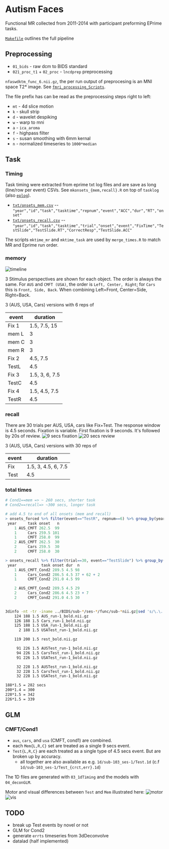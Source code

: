 # Autism Faces
Functional MR collected from 2011-2014 with participant preforming EPrime tasks.

[`Makefile`](./Makefile) outlines the full pipeline

## Preprocessing
* `01_bids`                 - raw dcm to BIDS standard
* `021_proc_t1` + `02_proc` - `lncdprep` preprocessing

`nfaswdktm_func_6.nii.gz`, the per run output of preprocesing is an MNI space T2\* image.
See [`fmri_processing_Scripts`](https://github.com/LabNeuroCogDevel/fmri_processing_scripts).

The file prefix has can be read as the preprocessing steps right to left:
* `mt` - 4d slice motion
* `k` - skull strip
* `d` - wavelet despiking
* `w` - warp to mni
* `a` - `ica_aroma`
* `f` - highpass filter
* `s` - susan smoothing with 6mm kernal
* `n` - normalized timeseries to `1000*median`

## Task

### Timing
Task timing were extracted from eprime txt log files and are save as long (line/row per event) CSVs. See `mkonsets_{mem,recall}.R` on top of `tasklog` (also [`eplog`](https://github.com/LabNeuroCogDevel/lncdtools)).

* [`txt/onsets_mem.csv`](txt/onset_mem.csv) -- `"year","id","task","tasktime","repnum","event","ACC","dur","RT","onset"`
* [`txt/onsets_recall.csv`](txt/onset_recall.csv) -- `"year","id","task","tasktime","trial","onset","event","FixTime","TestSlide","TestSlide.RT","CorrectResp","TestSlide.ACC"`

The scripts `mktime_mr` and `mktime_task` are used by `merge_times.R` to match MR and Eprime run order.

### memory

![timeline](img/AUS_eprime_timeline_screenshot.png)

3 Stimulus perspectives are shown for each object. The order is always the same.
For `AUS` and `CMFT (USA)`, the order is `Left, Center, Right`; for `Cars` this is `Front, Side, Back`. When combining Left=Front, Center=Side, Right=Back.

3 (AUS, USA, Cars) versions with 6 reps of

| event | duration       |
| ----- | -------------- |
| Fix 1 | 1.5, 7.5, 15   |
| mem L | 3              |
| mem C | 3              |
| mem R | 3              |
| Fix 2 | 4.5, 7.5       |
| TestL | 4.5            |
| Fix 3 | 1.5, 3, 6, 7.5 |
| TestC | 4.5            |
| Fix 4 | 1.5, 4.5, 7.5  |
| TestR | 4.5            |

### recall
There are 30 trials per AUS, USA, cars like Fix+Test. The response window is 4.5 seconds. Fixation is variable. First fixation is 9 seconds. It's followed by 20s of review.
![9 secs fixation](img/cond2_eprime_screenshot.png)
![20 secs review](img/cond2_eprime_screenshot_20sReview.png)

3 (AUS, USA, Cars) versions with 30 reps of

| event | duration             |
| ----- | -------------------- |
| Fix   | 1.5, 3, 4.5, 6, 7.5  |
| Test  | 4.5                  |

### total times

```R
# Cond1==mem => ~ 260 secs, shorter task
# Cond2==recall=> ~300 secs, longer task 

# add 4.5 to end of all onsets (mem and recall)
> onsets_forced %>% filter(event=="TestR", repnum==6) %>% group_by(year,task,onset) %>% tally
 year     task onset   n
    1 AUS_CMFT 262.5  99
    1     Cars 259.5 101
    1     CMFT 258.0  99
    2 AUS_CMFT 262.5  30
    2     Cars 259.5  30
    2     CMFT 258.0  30

> onsets_recall %>% filter(trial==30, event=="TestSlide") %>% group_by(year, task, onset, dur) %>% tally
 year           task onset dur  n
    1 AUS_CMFT_Cond2 289.5 4.5 98
    1     Cars_Cond2 286.5 4.5 37 + 62 + 2
    1     CMFT_Cond2 291.0 4.5 99

    2 AUS_CMFT_Cond2 289.5 4.5 29
    2     Cars_Cond2 286.6 4.5 23 + 7
    2     CMFT_Cond2 291.0 4.5 30
 
```

```bash
3dinfo -nt -tr -iname ../BIDS/sub-*/ses-*/func/sub-*nii.gz|sed 's/\.\..*task-//'|sort |uniq -c
    124 188	1.5	AUS_run-1_bold.nii.gz
    126 188	1.5	Cars_run-1_bold.nii.gz
    125 188	1.5	USA_run-1_bold.nii.gz
      2 188	1.5	USATest_run-1_bold.nii.gz

    119 200	1.5	rest_bold.nii.gz

     91 226	1.5	AUSTest_run-1_bold.nii.gz
     94 226	1.5	CarsTest_run-1_bold.nii.gz
     91 226	1.5	USATest_run-1_bold.nii.gz

     32 228	1.5	AUSTest_run-1_bold.nii.gz
     32 228	1.5	CarsTest_run-1_bold.nii.gz
     32 228	1.5	USATest_run-1_bold.nii.gz
```

```bash
188*1.5 = 282 secs
200*1.4 = 300
228*1.5 = 342
226*1.5 = 339
```

## GLM

### CMFT/Cond1
* `aus`, `cars`, and `usa` (CMFT, cond1) are combined. 
* each `Mem{L,R,C}` set are treated as a single 9 secs event.
* `Test{L,R,C}` are each treated as a single type of 4.5 secs event. But are broken up by accuracy.
  * all together are also available as e.g. `1d/sub-103_ses-1/Test.1d` (c.f `1d/sub-103_ses-1/Test_{crct,err}.1d`)

The 1D files are generated with `03_1dTiming` and the models with `04_deconGLM`.


Motor and visual differences between `Test` and `Mem` illustrated here: 
![motor](img/glm/motor.png)
![vis](img/glm/visual.png)

## TODO
* break up Test events by novel or not
* GLM for Cond2
* generate `errts` timeseries from 3dDeconvolve
* datalad (half implemented)
